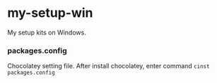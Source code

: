 my-setup-win
============

My setup kits on Windows.

### packages.config

Chocolatey setting file. After install chocolatey, enter command `cinst packages.config`
